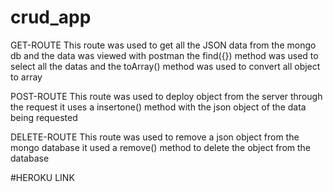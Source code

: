 # crud_app

GET-ROUTE
This route was used to get all the JSON data from the mongo db and the data was viewed with postman 
the find({}) method was used to select all the datas and the toArray() method was used to convert all object to array

POST-ROUTE
This route was used to deploy object from the server through the request
it uses a insertone() method with the json object of the data being requested

DELETE-ROUTE
This route was used to remove a json object from the mongo database
it used a remove() method to delete the object from the database

#HEROKU LINK
